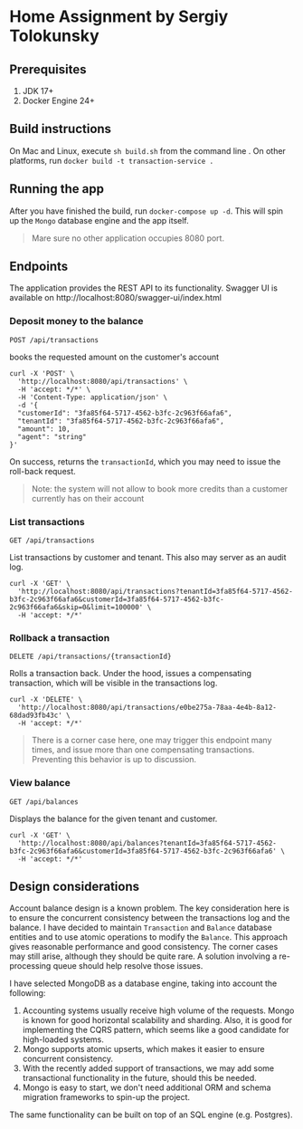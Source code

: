 # Home Assignment by Sergiy Tolokunsky

## Prerequisites
1. JDK 17+
2. Docker Engine 24+

## Build instructions

On Mac and Linux, execute `sh build.sh` from the command line . On other platforms,
run `docker build -t transaction-service .`

## Running the app

After you have finished the build, run `docker-compose up -d`. This will spin up the `Mongo` database
engine and the app itself.

> Mare sure no other application occupies 8080 port.

## Endpoints

The application provides the REST API to its functionality. Swagger UI is available on 
http://localhost:8080/swagger-ui/index.html

### Deposit money to the balance
```
POST /api/transactions
```
books the requested amount on the customer's account

```shell
curl -X 'POST' \
  'http://localhost:8080/api/transactions' \
  -H 'accept: */*' \
  -H 'Content-Type: application/json' \
  -d '{
  "customerId": "3fa85f64-5717-4562-b3fc-2c963f66afa6",
  "tenantId": "3fa85f64-5717-4562-b3fc-2c963f66afa6",
  "amount": 10,
  "agent": "string"
}'
```

On success, returns the `transactionId`, which you may need to issue the roll-back request.

>Note: the system will not allow to book more credits than a customer currently has on their account

### List transactions
```
GET /api/transactions
```
List transactions by customer and tenant. This also may server as an audit log.

```shell
curl -X 'GET' \
  'http://localhost:8080/api/transactions?tenantId=3fa85f64-5717-4562-b3fc-2c963f66afa6&customerId=3fa85f64-5717-4562-b3fc-2c963f66afa6&skip=0&limit=100000' \
  -H 'accept: */*'
```

### Rollback a transaction
```
DELETE /api/transactions/{transactionId}
```
Rolls a transaction back. Under the hood, issues a compensating transaction, which will be visible in the transactions 
log.

```shell
curl -X 'DELETE' \
  'http://localhost:8080/api/transactions/e0be275a-78aa-4e4b-8a12-68dad93fb43c' \
  -H 'accept: */*'
```

> There is a corner case here, one may trigger this endpoint many times, and issue more than one
> compensating transactions. Preventing this behavior is up to discussion.

### View balance
```
GET /api/balances
```
Displays the balance for the given tenant and customer.

```shell
curl -X 'GET' \
  'http://localhost:8080/api/balances?tenantId=3fa85f64-5717-4562-b3fc-2c963f66afa6&customerId=3fa85f64-5717-4562-b3fc-2c963f66afa6' \
  -H 'accept: */*'
```

## Design considerations
Account balance design is a known problem. The key consideration here is to ensure the concurrent 
consistency between the transactions log and the balance. I have decided to maintain `Transaction` and `Balance` 
database entities and to use atomic operations to modify the `Balance`. This approach gives reasonable performance
and good consistency. The corner cases may still arise, although they should be quite rare. A solution involving a 
re-processing queue should help resolve those issues.

I have selected MongoDB as a database engine, taking into account the following:
1. Accounting systems usually receive high volume of the requests. Mongo is known for good horizontal
scalability and sharding. Also, it is good for implementing the CQRS pattern, which seems like a good candidate for 
high-loaded systems.
2. Mongo supports atomic upserts, which makes it easier to ensure concurrent consistency.
3. With the recently added support of transactions, we may add some transactional functionality in the future,
should this be needed.
4. Mongo is easy to start, we don't need additional ORM and schema migration frameworks to spin-up the project.

The same functionality can be built on top of an SQL engine (e.g. Postgres). 